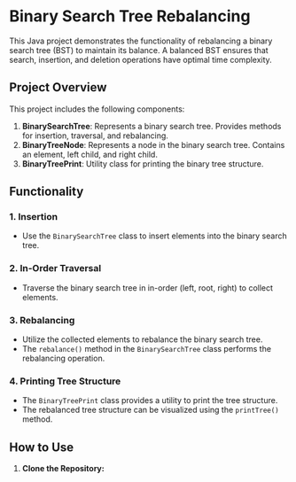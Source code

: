 # Binary Search Tree Rebalancing

This Java project demonstrates the functionality of rebalancing a binary search tree (BST) to maintain its balance. A balanced BST ensures that search, insertion, and deletion operations have optimal time complexity.

## Project Overview

This project includes the following components:

1. **BinarySearchTree**: Represents a binary search tree. Provides methods for insertion, traversal, and rebalancing.
2. **BinaryTreeNode**: Represents a node in the binary search tree. Contains an element, left child, and right child.
3. **BinaryTreePrint**: Utility class for printing the binary tree structure.

## Functionality

### 1. Insertion
- Use the `BinarySearchTree` class to insert elements into the binary search tree.

### 2. In-Order Traversal
- Traverse the binary search tree in in-order (left, root, right) to collect elements.

### 3. Rebalancing
- Utilize the collected elements to rebalance the binary search tree.
- The `rebalance()` method in the `BinarySearchTree` class performs the rebalancing operation.

### 4. Printing Tree Structure
- The `BinaryTreePrint` class provides a utility to print the tree structure.
- The rebalanced tree structure can be visualized using the `printTree()` method.

## How to Use

1. **Clone the Repository:**

